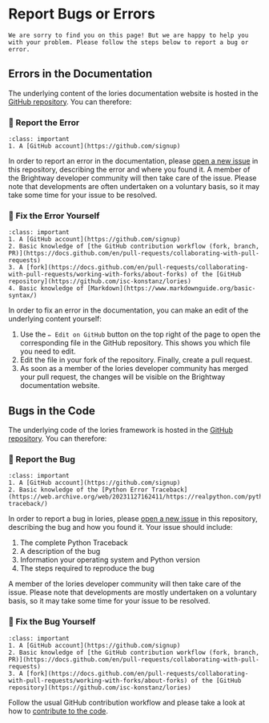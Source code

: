 # Report Bugs or Errors

```{note}
We are sorry to find you on this page! But we are happy to help you with your problem. Please follow the steps below to report a bug or error.
```


## Errors in the Documentation

The underlying content of the lories documentation website is hosted in the [GitHub repository](https://github.com/isc-konstanz/lories).
You can therefore:


### 🥈 Report the Error

```{admonition} Prerequisites
:class: important
1. A [GitHub account](https://github.com/signup)
```

In order to report an error in the documentation, please [open a new issue](https://github.com/isc-konstanz/lories/issues) in this repository, describing the error and where you found it.
A member of the Brightway developer community will then take care of the issue.
Please note that developments are often undertaken on a voluntary basis, so it may take some time for your issue to be resolved.


### 🥇 Fix the Error Yourself

```{admonition} Prerequisites
:class: important
1. A [GitHub account](https://github.com/signup)
2. Basic knowledge of [the GitHub contribution workflow (fork, branch, PR)](https://docs.github.com/en/pull-requests/collaborating-with-pull-requests)
3. A [fork](https://docs.github.com/en/pull-requests/collaborating-with-pull-requests/working-with-forks/about-forks) of the [GitHub repository](https://github.com/isc-konstanz/lories)
4. Basic knowledge of [Markdown](https://www.markdownguide.org/basic-syntax/)
```

In order to fix an error in the documentation, you can make an edit of the underlying content yourself:

1. Use the `✏️ Edit on GitHub` button on the top right of the page to open the corresponding file in the GitHub repository. This shows you which file you need to edit.
2. Edit the file in your fork of the repository. Finally, create a pull request.
3. As soon as a member of the lories developer community has merged your pull request, the changes will be visible on the Brightway documentation website.


## Bugs in the Code

The underlying code of the lories framework is hosted in the [GitHub repository](https://github.com/isc-konstanz/lories).
You can therefore:


### 🥈 Report the Bug

```{admonition} Prerequisites
:class: important
1. A [GitHub account](https://github.com/signup)
2. Basic knowledge of the [Python Error Traceback](https://web.archive.org/web/20231127162411/https://realpython.com/python-traceback/)
```

In order to report a bug in lories, please [open a new issue](https://github.com/isc-konstanz/lories/issues) in this repository, describing the bug and how you found it.
Your issue should include:

1. The complete Python Traceback
2. A description of the bug
3. Information your operating system and Python version
4. The steps required to reproduce the bug

A member of the lories developer community will then take care of the issue.
Please note that developments are mostly undertaken on a voluntary basis, so it may take some time for your issue to be resolved.


### 🥇 Fix the Bug Yourself

```{admonition} Prerequisites
:class: important
1. A [GitHub account](https://github.com/signup)
2. Basic knowledge of [the GitHub contribution workflow (fork, branch, PR)](https://docs.github.com/en/pull-requests/collaborating-with-pull-requests)
3. A [fork](https://docs.github.com/en/pull-requests/collaborating-with-pull-requests/working-with-forks/about-forks) of the [GitHub repository](https://github.com/isc-konstanz/lories)
```

Follow the usual GitHub contribution workflow and please take a look at how to [contribute to the code](code).
